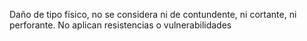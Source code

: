 Daño de tipo físico, no se considera ni de contundente, ni cortante, ni perforante. No aplican resistencias o vulnerabilidades